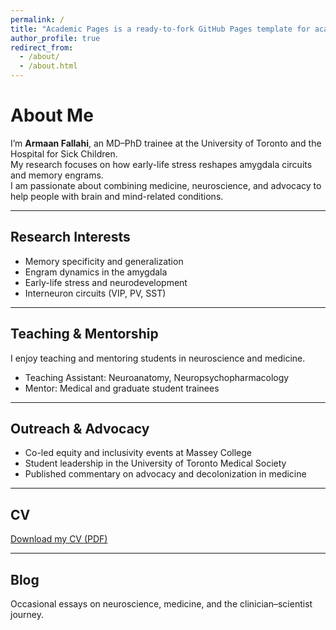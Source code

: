 ```yaml
---
permalink: /
title: "Academic Pages is a ready-to-fork GitHub Pages template for academic personal websites"
author_profile: true
redirect_from: 
  - /about/
  - /about.html
---
```

# About Me

I’m **Armaan Fallahi**, an MD–PhD trainee at the University of Toronto and the Hospital for Sick Children.  
My research focuses on how early-life stress reshapes amygdala circuits and memory engrams.  
I am passionate about combining medicine, neuroscience, and advocacy to help people with brain and mind-related conditions.  

---

## Research Interests
- Memory specificity and generalization  
- Engram dynamics in the amygdala  
- Early-life stress and neurodevelopment  
- Interneuron circuits (VIP, PV, SST)  

---

## Teaching & Mentorship
I enjoy teaching and mentoring students in neuroscience and medicine.  
- Teaching Assistant: Neuroanatomy, Neuropsychopharmacology  
- Mentor: Medical and graduate student trainees  

---

## Outreach & Advocacy
- Co-led equity and inclusivity events at Massey College  
- Student leadership in the University of Toronto Medical Society  
- Published commentary on advocacy and decolonization in medicine  

---

## CV
[Download my CV (PDF)](/files/CV.pdf)

---

## Blog
Occasional essays on neuroscience, medicine, and the clinician–scientist journey.  
